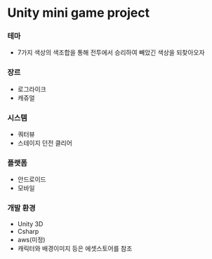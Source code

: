 # Unity mini game project

### 테마 
- 7가지 색상의 색조합을 통해 전투에서 승리하여 빼았긴 색상을 되찾아오자
### 장르 
- 로그라이크 
- 캐쥬얼
### 시스템 
- 쿼터뷰 
- 스테이지 던전 클리어
### 플랫폼 
- 안드로이드 
- 모바일
### 개발 환경
- Unity 3D
- Csharp
- aws(미정)
- 캐릭터와 배경이미지 등은 에셋스토어를 참조
